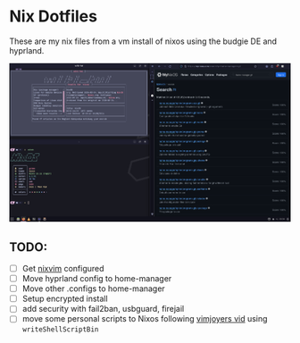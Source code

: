 # Nix Dotfiles

These are my nix files from a vm install of nixos using the budgie DE and hyprland.

![screenshot of budgie desktop](./assets/1716420862.png)

## TODO:

- [ ] Get [nixvim](https://github.com/nix-community/nixvim) configured
- [ ] Move hyprland config to home-manager
- [ ] Move other .configs to home-manager
- [ ] Setup encrypted install
- [ ] add security with fail2ban, usbguard, firejail
- [ ] move some personal scripts to Nixos following [vimjoyers vid](https://www.youtube.com/watch?v=diIh0P12arA) using `writeShellScriptBin`
